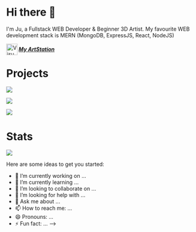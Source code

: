 # Hi there 👋

I'm Ju, a Fullstack WEB Developer & Beginner 3D Artist.
My favourite WEB development stack is MERN (MongoDB, ExpressJS, React, NodeJS)

[<img align="left" alt="Visual Studio Code" width="30px" src="https://www.iconfinder.com/data/icons/logos-and-brands/512/27_Artstation_logo_logos-512.png" />](https://www.artstation.com/juthecutie) 
 
 ##### [My ArtStation](https://www.artstation.com/juthecutie)

# Projects
![](https://github-readme-stats.vercel.app/api/pin/?username=juthecutie&repo=f1-2020-restful-api)

![](https://github-readme-stats.vercel.app/api/pin/?username=juthecutie&repo=TCP_Reverse-Bind_Shell)

![](https://github-readme-stats.vercel.app/api/pin/?username=juthecutie&repo=chat-app)

# Stats
![](https://github-readme-stats.vercel.app/api/top-langs/?username=juthecutie&hide=html&theme=cobalt)

Here are some ideas to get you started:

- 🔭 I’m currently working on ...
- 🌱 I’m currently learning ...
- 👯 I’m looking to collaborate on ...
- 🤔 I’m looking for help with ...
- 💬 Ask me about ...
- 📫 How to reach me: ...
- 😄 Pronouns: ...
- ⚡ Fun fact: ...
-->
